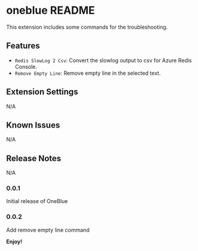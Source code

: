 # oneblue README

This extension includes some commands for the troubleshooting.

## Features

* `Redis SlowLog 2 Csv`: Convert the slowlog output to csv for Azure Redis Console.
* `Remove Empty Line`: Remove empty line in the selected text.


## Extension Settings

N/A

## Known Issues

N/A

## Release Notes

N/A

### 0.0.1

Initial release of OneBlue

### 0.0.2

Add remove empty line command

**Enjoy!**
